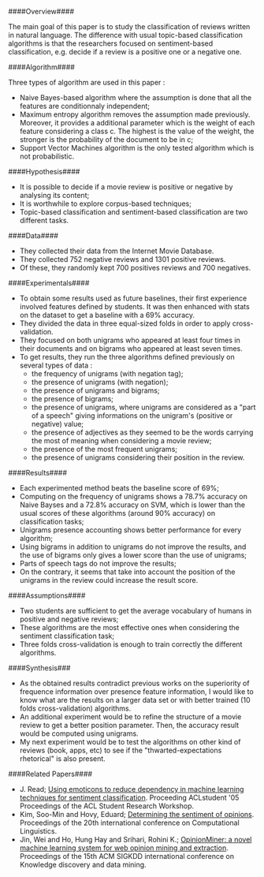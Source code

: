 ####Overview####

The main goal of this paper is to study the classification of reviews written in natural language. The difference with usual topic-based classification algorithms is that the researchers focused on sentiment-based classification, e.g. decide if a review is a positive one or a negative one.

####Algorithm####

Three types of algorithm are used in this paper :

- Naive Bayes-based algorithm where the assumption is done that all the features are conditionnaly independent;
- Maximum entropy algorithm removes the assumption made previously. Moreover, it provides a additional parameter which is the weight of each feature considering a class c. The highest is the value of the weight, the stronger is the probability of the document to be in c;
- Support Vector Machines algorithm is the only tested algorithm which is not probabilistic.

####Hypothesis####
- It is possible to decide if a movie review is positive or negative by analysing its content;
- It is worthwhile to explore corpus-based techniques;
- Topic-based classification and sentiment-based classification are two different tasks.

####Data####
- They collected their data from the Internet Movie Database. 
- They collected 752 negative reviews and 1301 positive reviews.
- Of these, they randomly kept 700 positives reviews and 700 negatives.

####Experimentals####
- To obtain some results used as future baselines, their first experience involved features defined by students. It was then enhanced with stats on the dataset to get a baseline with a 69% accuracy.
- They divided the data in three equal-sized folds in order to apply cross-validation.
- They focused on both unigrams who appeared at least four times in their documents and on bigrams who appeared at least seven times.
- To get results, they run the three algorithms defined previously on several types of data :
	- the frequency of unigrams (with negation tag);
	- the presence of unigrams (with negation);
	- the presence of unigrams and bigrams;
	- the presence of bigrams;
	- the presence of unigrams, where unigrams are considered as a "part of a speech" giving informations on the unigram's (positive or negative) value;
	- the presence of adjectives as they seemed to be the words carrying the most of meaning when considering a movie review;
	- the presence of the most frequent unigrams;
	- the presence of unigrams considering their position in the review.

####Results####
- Each experimented method beats the baseline score of 69%;
- Computing on the frequency of unigrams shows a 78.7% accuracy on Naive Bayses and a 72.8% accuracy on SVM, which is lower than the usual scores of these algorithms (around 90% accuracy) on classification tasks;
- Unigrams presence accounting shows better performance for every algorithm;
- Using bigrams in addition to unigrams do not improve the results, and the use of bigrams only gives a lower score than the use of unigrams;
- Parts of speech tags do not improve the results;
- On the contrary, it seems that take into account the position of the unigrams in the review could increase the result score.


####Assumptions####
- Two students are sufficient to get the average vocabulary of humans in positive and negative reviews;
- These algorithms are the most effective ones when considering the sentiment classification task;
- Three folds cross-validation is enough to train correctly the different algorithms.

####Synthesis###
- As the obtained results contradict previous works on the superiority of frequence information over presence feature information, I would like to know what are the results on a larger data set or with better trained (10 folds cross-validation) algorithms.
- An additional experiment would be to refine the structure of a movie review to get a better position parameter. Then, the accuracy result would be computed using unigrams.
- My next experiment would be to test the algorithms on other kind of reviews (book, apps, etc) to see if the "thwarted-expectations rhetorical" is also present.
 
####Related Papers####
- J. Read; [Using emoticons to reduce dependency in machine learning techniques for sentiment classification](http://dl.acm.org/ft_gateway.cfm?id=1628969&type=pdf&CFID=242535240&CFTOKEN=35691198). Proceeding ACLstudent '05 Proceedings of the ACL Student Research Workshop.
- Kim, Soo-Min and Hovy, Eduard; [Determining the sentiment of opinions](http://dx.doi.org/10.3115/1220355.1220555). Proceedings of the 20th international conference on Computational Linguistics.
- Jin, Wei and Ho, Hung Hay and Srihari, Rohini K.; [OpinionMiner: a novel machine learning system for web opinion mining and extraction](http://doi.acm.org/10.1145/1557019.1557148). Proceedings of the 15th ACM SIGKDD international conference on Knowledge discovery and data mining.
